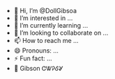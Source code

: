 - 👋 Hi, I’m @DollGibsoa
- 👀 I’m interested in ...
- 🌱 I’m currently learning ...
- 💞️ I’m looking to collaborate on ...
- 📫 How to reach me ...
- 😄 Pronouns: ...
- ⚡ Fun fact: ...
- 🥟 Gibson ᏣᏔᎮᎴᎽ
<!---
DollGibsoa/DollGibsoa is a ✨ special ✨ repository because its `README.md` (this file) appears on your GitHub profile.
You can click the Preview link to take a look at your changes.
--->
